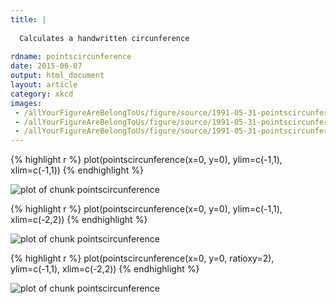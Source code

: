 ```yaml
---
title: |
  
  Calculates a handwritten circunference
  
rdname: pointscircunference
date: 2015-06-07
output: html_document
layout: article
category: xkcd
images:
 - /allYourFigureAreBelongToUs/figure/source/1991-05-31-pointscircunference/pointscircunference-1.png
 - /allYourFigureAreBelongToUs/figure/source/1991-05-31-pointscircunference/pointscircunference-2.png
 - /allYourFigureAreBelongToUs/figure/source/1991-05-31-pointscircunference/pointscircunference-3.png
---
```





{% highlight r %}
plot(pointscircunference(x=0, y=0), ylim=c(-1,1), xlim=c(-1,1))
{% endhighlight %}

![plot of chunk pointscircunference](/allYourFigureAreBelongToUs/figure/source/1991-05-31-pointscircunference/pointscircunference-1.png) 

{% highlight r %}
plot(pointscircunference(x=0, y=0), ylim=c(-1,1), xlim=c(-2,2))
{% endhighlight %}

![plot of chunk pointscircunference](/allYourFigureAreBelongToUs/figure/source/1991-05-31-pointscircunference/pointscircunference-2.png) 

{% highlight r %}
plot(pointscircunference(x=0, y=0, ratioxy=2),  ylim=c(-1,1), xlim=c(-2,2))
{% endhighlight %}

![plot of chunk pointscircunference](/allYourFigureAreBelongToUs/figure/source/1991-05-31-pointscircunference/pointscircunference-3.png) 